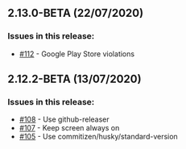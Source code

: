 ## 2.13.0-BETA (22/07/2020) 


### Issues in this release:

* [#112](https://github.com/iamtomhewitt/vr-pacman/issues/112) - Google Play Store violations



## 2.12.2-BETA (13/07/2020) 


### Issues in this release:

* [#108](https://github.com/iamtomhewitt/vr-pacman/issues/108) - Use github-releaser
* [#107](https://github.com/iamtomhewitt/vr-pacman/issues/107) - Keep screen always on
* [#105](https://github.com/iamtomhewitt/vr-pacman/issues/105) - Use commitizen/husky/standard-version